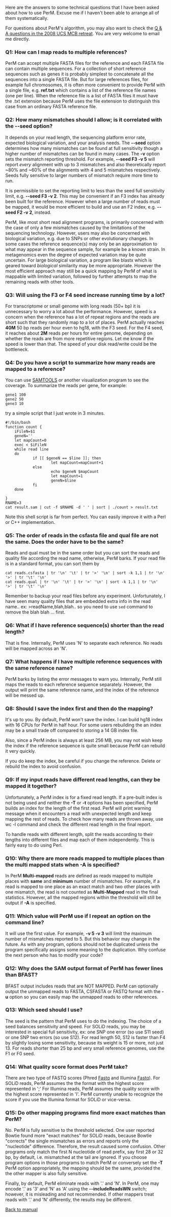 Here are the answers to some technical questions that I have been asked about how to use PerM. Excuse me if I haven't been able to arrange all of them systematically.

For questions about PerM's algorithm, you may also want to check the [Q & A questions in the 2008 UCS MCB retreat](http://code.google.com/p/perm/wiki/QAin2008USC_MCB_Retreat). You are very welcome to email me directly.
### Q1: How can I map reads to multiple references? ###

PerM can accept multiple FASTA files for the reference and each FASTA file can contain multiple sequences. For a collection of short reference sequences such as genes it is probably simplest to concatenate all the sequences into a single FASTA file. But for large references files, for example full chromosomes, it is often more convenient to provide PerM with a single file, e.g. **ref.txt** which contains a list of the reference file names (one per line). When the reference file is a list of FASTA files it must have the .txt extension because PerM uses the file extension to distinguish this case from an ordinary FASTA reference file.

### Q2: How many mismatches should I allow; is it correlated with the --seed option? ###

It depends on your read length, the sequencing platform error rate, expected biological variation, and your analysis needs. The **--seed** option determines how many mismatches can be found at full sensitivity though a higher number of mismatches can be found in many cases. The **-v** option sets the mismatch reporting threshold. For example, **--seed F3 -v 5** will report _every_ alignment with up to 3 mismatches and also theoretically report ~80% and ~60% of the alignments with 4 and 5 mismatches respectively. Seeds fully sensitive to larger numbers of mismatch require more time to run.

It is permissible to set the reporting limit to less than the seed full sensitivity limit, e.g. **--seed F3 -v 2**. This may be convenient if an F3 index has already been built for the reference. However when a large number of reads must be mapped, it would be more efficient to build and use an F2 index, e.g. **--seed F2 -v 2**, instead.

PerM, like most short read alignment programs, is primarily concerned with the case of only a few mismatches caused by the limitations of the sequencing technology. However, users may also be concerned with biological variation, e.g. due to SNPs or other evolutionary changes. In some cases the reference sequence(s) may only be an approximation to what may appear in the sequence sample, for example be a known strain. In metagenomics even the degree of expected variation may be quite uncertain. For large biological variation, a program like blastx which is geared toward _biological_ similarity may be more appropriate. However the most efficient approach may still be a quick mapping by PerM of what is mappable with limited variation, followed by further attempts to map the remaining reads with other tools.


### Q3: Will using the F3 or F4 seed increase running time by a lot? ###

For transcriptome or small genome with long reads (50+ bp) it is unnecessary to worry a lot about the performance. However, speed is a concern when the reference has a lot of repeat regions and the reads are short such that they randomly map to a lot of places. PerM actually reaches **40M** 50 bp reads per hour even to hg18, with the F3 seed. For the F4 seed, it reaches about **2M** reads per hours for entire genome, depending on whether the reads are from more repetitive regions. Let me know if the speed is lower than that. The speed of your disk read/write could be the bottleneck.

### Q4: Do you have a script to summarize how many reads are mapped to a reference? ###

You can use [SAMTOOLS](http://samtools.sourceforge.net/) or another visualization program to see the coverage. To summarize the reads per gene, for example:
```
gene1 100
gene2 50
gene3 10
```
try a simple script that I just wrote in 3 minutes.
```
#!/bin/bash
function count {
	iFileN=$1
	geneN=''
	let mapCount=0
	exec < $iFileN
	while read line
	do
	        if [[ $geneN == $line ]]; then
	                let mapCount=mapCount+1
	        else
	                echo $geneN $mapCount
	                let mapCount=1
	                geneN=$line
	        fi
	done 

}
RNAME=3
cat result.sam | cut -f $RNAME -d ' ' | sort | ./count > result.txt
```
Note this shell script is far from perfect. You can easily improve it with a Perl or C++ implementation.

### Q5: The order of reads in the csfasta file and qual file are not the same. Does the order have to be the same? ###

Reads and qual must be in the same order but you can sort the reads and quality file according the read name, otherwise, PerM barks. If your read file is in a standard format, you can sort them by
```
cat reads.csfasta | tr '\n' '\t' | tr '>' '\n' | sort -k 1,1 | tr '\n' '>' | tr '\t' '\n'
cat reads.qual | tr '\n' '\t' | tr '>' '\n' | sort -k 1,1 | tr '\n' '>' | tr '\t' '\n'
```
Remember to backup your read files before any experiment. Unfortunately, I have seen many quality files that are embedded extra info in the read name.. ex: >readName,blah,blah.. so you need to use `sed` command to remove the blah blah ... first.

### Q6: What if I have reference sequence(s) shorter than the read length? ###

That is fine. Internally, PerM uses 'N' to separate each reference. No reads will be mapped across an 'N'.

### Q7: What happens if I have multiple reference sequences with the same reference name? ###

PerM barks by listing the error messages to warn you. Internally, PerM still maps the reads to each reference sequence separately. However, the output will print the same reference name, and the index of the reference will be messed up.

### Q8: Should I save the index first and then do the mapping? ###

It's up to you. By default, PerM won't save the index. I can build hg18 index with 16 CPUs for PerM in half hour. For some users rebuilding the an index may be a small trade off compared to storing a 14 GB index file.

Also, since a PerM index is always at least 256 MB, you may not wish keep the index if the reference sequence is quite small because PerM can rebuild it very quickly.

If you do keep the index, be careful if you change the reference. Delete or rebuild the index to avoid confusion.

### Q9: If my input reads have different read lengths, can they be mapped it together? ###

Unfortunately, a PerM index is for a fixed read length. If a pre-built index is not being used and neither the **-T** or **-t** options has been specified, PerM builds an index for the length of the first read. PerM will print warning message when it encounters a read with unexpected length and keep mapping the rest of reads. To check how many reads are thrown away, use wc -l command and check the different read length in the final report.

To handle reads with different length, split the reads according to their lengths into different files and map each of them independently. This is fairly easy to do using Perl.

### Q10: Why there are more reads mapped to multiple places than the multi mapped stats when -A is specified? ###

In PerM **Multi-mapped** reads are defined as reads mapped to multiple places with **same** and **minimum** number of mismatches. For example, if a read is mapped to one place as an exact match and two other places with one mismatch, the read is not counted as **Multi-Mapped** read in the final statistics. However, all the mapped regions within the threshold will still be output if **-A** is specified.

### Q11: Which value will PerM use if I repeat an option on the command line? ###

It will use the first value. For example, **-v 5 -v 3** will limit the maximum number of mismatches reported to 5. But this behavior may change in the future. As with any program, options should not be duplicated unless the program specifically assigns some meaning to the duplication. Why confuse the next person who has to modify your code?

### Q12: Why does the SAM output format of PerM has fewer lines than BFAST? ###

BFAST output includes reads that are NOT MAPPED. PerM can optionally output the unmapped reads to FASTA, CSFASTA or FASTQ format with the **-u** option so you can easily map the unmapped reads to other references.

### Q13: Which seed should I use? ###

The seed is the pattern that PerM uses to do the indexing. The choice of a seed balances sensitivity and speed. For SOLiD reads, you may be interested in special full sensitivity, ex: one SNP one error (so use S11 seed) or one SNP two errors (so use S12).
For read length 50, S12 is faster than F4 by slightly losing some sensitivity, because its weight is 15 or more, not just 13. For reads shorter than 25 bp and very small reference genomes, use the F1 or F0 seed.

### Q14: What quality score format does PerM take? ###

There are two type of FASTQ scores (Phred [Fastq](http://maq.sourceforge.net/fastq.shtml) and Illumina [Fastq](http://en.wikipedia.org/wiki/FASTQ_format)).
For SOLiD reads, PerM assumes the the format with the highest score represented in ';'
For Illumina reads, PerM assumes the quality score with the highest score represented in 'I'. PerM currently unable to recognize the score if you use the Illumina format for SOLiD or vice-versa.

### Q15: Do other mapping programs find more exact matches than PerM? ###

No. PerM is fully sensitive to the threshold selected. One user reported Bowtie found more "exact matches" for SOLiD reads, because Bowtie "corrects" the single mismatches as errors and reports only the "nucleotide" difference. Therefore, the result caused some confusion. Other programs only match the first N nucleotide of read prefix, say first 28 or 32 bp, by default, i.e. mismatched at the tail are ignored. If you choose program options in those programs to match PerM or conversely set the **-T** PerM option appropriately, the mapping should be the same, provided the the other mapper is also fully sensitive.

Finally, by default, PerM eliminate reads with '.' and 'N'. In PerM, one may encode '.' as '3' and 'N' as 'A' using the **--includeReadsWN** switch; however, it is misleading and not recommended. If other mappers treat reads with '.' and 'N' differently, the results may be different.



[Back to manual](http://code.google.com/p/perm/wiki/Manual)